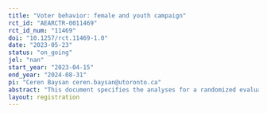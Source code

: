 ```yaml
---
title: "Voter behavior: female and youth campaign"
rct_id: "AEARCTR-0011469"
rct_id_num: "11469"
doi: "10.1257/rct.11469-1.0"
date: "2023-05-23"
status: "on_going"
jel: "nan"
start_year: "2023-04-15"
end_year: "2024-08-31"
pi: "Ceren Baysan ceren.baysan@utoronto.ca"
abstract: "This document specifies the analyses for a randomized evaluation of the impact of campaign promises regarding gender and young voters in eastern Turkey. Elections were held on May 14th and runoff elections on May 28th. Preliminary results are anticipated by the end of the month."
layout: registration
---
```


